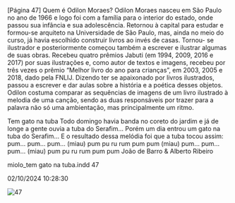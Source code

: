 [Página 47]
Quem é Odilon Moraes?
Odilon Moraes nasceu em São Paulo no ano de 1966 e logo foi com
a família para o interior do estado, onde passou sua infância e sua
adolescência. Retornou à capital para estudar e formou-se arquiteto na Universidade de São Paulo, mas, ainda no meio do curso,
já havia escolhido construir livros ao invés de casas.
Tornou- se ilustrador e posteriormente começou também a
escrever e ilustrar algumas de suas obras. Recebeu quatro prêmios Jabuti (em 1994, 2009, 2016 e 2017) por suas ilustrações e,
como autor de textos e imagens, recebeu por três vezes o prêmio “Melhor livro do ano para crianças”, em 2003, 2005 e 2018,
dado pela FNLIJ.
Dizendo ter se apaixonado por livros ilustrados, passou a escrever e dar aulas sobre a história e a poética desses objetos.
Odilon costuma comparar as sequências de imagens de um livro
ilustrado à melodia de uma canção, sendo as duas responsáveis
por trazer para a palavra não só uma ambientação, mas principalmente um ritmo.

Tem gato na tuba
Todo domingo havia banda
no coreto do jardim
e já de longe a gente ouvia
a tuba do Serafim…
Porém um dia entrou um gato
na tuba do Serafim…
E o resultado dessa melódia
foi que a tuba tocou assim:
pum… pum… pum… (miau)
pum pu ru rum pum pum (miau)
pum… pum… pum… (miau)
pum pu ru rum pum pum
João de Barro & Alberto Ribeiro


miolo_tem gato na tuba.indd 47

02/10/2024 10:28:30

![47](./img/page_47-01.jpg)

